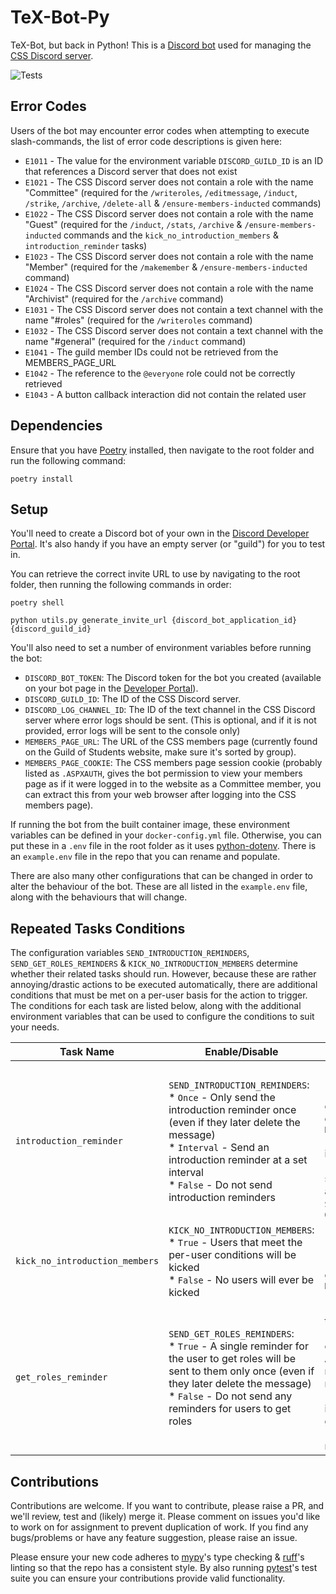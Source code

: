 # TeX-Bot-Py

TeX-Bot, but back in Python! This is a [Discord bot](https://discord.com/build/app-developers) used for managing the [CSS Discord server](https://cssbham.com/discord).

![Tests](https://github.com/CSSUoB/TeX-Bot-Py-V2/actions/workflows/tests.yml/badge.svg)

## Error Codes

Users of the bot may encounter error codes when attempting to execute slash-commands, the list of error code descriptions is given here:

* `E1011` - The value for the environment variable `DISCORD_GUILD_ID` is an ID that references a Discord server that does not exist
* `E1021` - The CSS Discord server does not contain a role with the name "Committee" (required for the `/writeroles`, `/editmessage`, `/induct`, `/strike`, `/archive`, `/delete-all` & `/ensure-members-inducted` commands)
* `E1022` - The CSS Discord server does not contain a role with the name "Guest" (required for the `/induct`, `/stats`, `/archive` & `/ensure-members-inducted` commands and the `kick_no_introduction_members` & `introduction_reminder` tasks)
* `E1023` - The CSS Discord server does not contain a role with the name "Member" (required for the `/makemember` & `/ensure-members-inducted` command)
* `E1024` - The CSS Discord server does not contain a role with the name "Archivist" (required for the `/archive` command)
* `E1031` - The CSS Discord server does not contain a text channel with the name "#roles" (required for the `/writeroles` command)
* `E1032` - The CSS Discord server does not contain a text channel with the name "#general" (required for the `/induct` command)
* `E1041` - The guild member IDs could not be retrieved from the MEMBERS_PAGE_URL
* `E1042` - The reference to the `@everyone` role could not be correctly retrieved
* `E1043` - A button callback interaction did not contain the related user

## Dependencies

Ensure that you have [Poetry](https://python-poetry.org/) installed, then navigate to the root folder and run the following command:

```shell
poetry install
```

## Setup

You'll need to create a Discord bot of your own in the [Discord Developer Portal](https://discord.com/developers/applications). It's also handy if you have an empty server (or "guild") for you to test in.

You can retrieve the correct invite URL to use by navigating to the root folder, then running the following commands in order:

```shell
poetry shell
```

```shell
python utils.py generate_invite_url {discord_bot_application_id} {discord_guild_id}
```

You'll also need to set a number of environment variables before running the bot:

* `DISCORD_BOT_TOKEN`: The Discord token for the bot you created (available on your bot page in the [Developer Portal](https://discord.com/developers/applications)).
* `DISCORD_GUILD_ID`: The ID of the CSS Discord server.
* `DISCORD_LOG_CHANNEL_ID`: The ID of the text channel in the CSS Discord server where error logs should be sent. (This is optional, and if it is not provided, error logs will be sent to the console only)
* `MEMBERS_PAGE_URL`: The URL of the CSS members page (currently found on the Guild of Students website, make sure it's sorted by group).
* `MEMBERS_PAGE_COOKIE`: The CSS members page session cookie (probably listed as `.ASPXAUTH`, gives the bot permission to view your members page as if it were logged in to the website as a Committee member, you can extract this from your web browser after logging into the CSS members page).

If running the bot from the built container image, these environment variables can be defined in your `docker-config.yml` file. Otherwise, you can put these in a `.env` file in the root folder as it uses [python-dotenv](https://saurabh-kumar.com/python-dotenv/). There is an `example.env` file in the repo that you can rename and populate.

There are also many other configurations that can be changed in order to alter the behaviour of the bot. These are all listed in the `example.env` file, along with the behaviours that will change.

## Repeated Tasks Conditions

The configuration variables `SEND_INTRODUCTION_REMINDERS`, `SEND_GET_ROLES_REMINDERS` & `KICK_NO_INTRODUCTION_MEMBERS` determine whether their related tasks should run. However, because these are rather annoying/drastic actions to be executed automatically, there are additional conditions that must be met on a per-user basis for the action to trigger. The conditions for each task are listed below, along with the additional environment variables that can be used to configure the conditions to suit your needs.

| Task Name                      | Enable/Disable                                                                                                                                                                                                                                       | Per-User Conditions                                                                                                                                                                                                                                                                                                                                                                        | Scheduled Interval                                                                                                                                                                                                                                                                |
|--------------------------------|------------------------------------------------------------------------------------------------------------------------------------------------------------------------------------------------------------------------------------------------------|--------------------------------------------------------------------------------------------------------------------------------------------------------------------------------------------------------------------------------------------------------------------------------------------------------------------------------------------------------------------------------------------|-----------------------------------------------------------------------------------------------------------------------------------------------------------------------------------------------------------------------------------------------------------------------------------|
| `introduction_reminder`        | `SEND_INTRODUCTION_REMINDERS`:<br/>* `Once` - Only send the introduction reminder once (even if they later delete the message)<br/>* `Interval` - Send an introduction reminder at a set interval<br/>* `False` - Do not send introduction reminders | * The user has not been inducted (does not have the Guest role)<br/>* The time since the user joined is greater than the maximum out of 1 day or one third of `KICK_NO_INTRODUCTION_MEMBERS_DELAY`<br/>* The user has not opted out of introduction reminders<br/>* The user has not already been sent an introduction reminder (only applied when `SEND_INTRODUCTION_REMINDERS` == `Once` | The interval of time between this task running is determined by `INTRODUCTION_REMINDER_INTERVAL`. (When `SEND_INTRODUCTION_REMINDERS` == `Once`, all users will still be checked at this interval just not sent a message if they have already been sent an introduction reminder |
| `kick_no_introduction_members` | `KICK_NO_INTRODUCTION_MEMBERS`:<br/>* `True` - Users that meet the per-user conditions will be kicked<br/>* `False` - No users will ever be kicked                                                                                                   | * The user has not been inducted (does not have the Guest role)<br/>* The time since the user joined is greater than `KICK_NO_INTRODUCTION_MEMBERS_DELAY`                                                                                                                                                                                                                                  | This task is run every 24 hours                                                                                                                                                                                                                                                   |
| `get_roles_reminder`           | `SEND_GET_ROLES_REMINDERS`:<br/>* `True` - A single reminder for the user to get roles will be sent to them only once (even if they later delete the message)<br/>* `False` - Do not send any reminders for users to get roles                       | * The user has been inducted (has the Guest role)<br/>* The user does not have any of the opt-in roles (E.g. First Year or Anime) (having the green Member role or even the Committee role makes no difference)<br/>* The time since the user was inducted (gained the guest role) is greater than 1 day<br/>* The user has not yet been sent a reminder to get roles                      | The interval of time between this task running is determined by `GET_ROLES_REMINDER_INTERVAL`                                                                                                                                                                                     |

## Contributions

Contributions are welcome. If you want to contribute, please raise a PR, and we'll review, test and (likely) merge it. Please comment on issues you'd like to work on for assignment to prevent duplication of work. If you find any bugs/problems or have any feature suggestion, please raise an issue.

Please ensure your new code adheres to [mypy](https://www.mypy-lang.org/)'s type checking & [ruff](https://ruff.rs/)'s linting so that the repo has a consistent style. By also running [pytest]()'s test suite you can ensure your contributions provide valid functionality.
